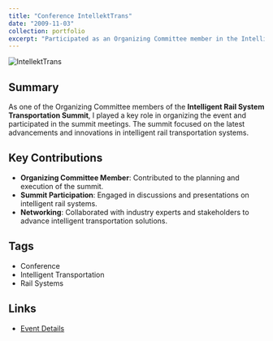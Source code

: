 ```yaml
---
title: "Conference IntellektTrans"
date: "2009-11-03"
collection: portfolio
excerpt: "Participated as an Organizing Committee member in the Intelligent Rail System Transportation Summit, contributing to the event's organization and discussions on intelligent rail transportation systems. <br/><img src='/images/portfolio/intellect_trans.png' width='300'>"
---
```


![IntellektTrans](../../images/portfolio/intellect_trans.png)

## Summary
As one of the Organizing Committee members of the **Intelligent Rail System Transportation Summit**, I played a key role in organizing the event and participated in the summit meetings. The summit focused on the latest advancements and innovations in intelligent rail transportation systems.

## Key Contributions
- **Organizing Committee Member**: Contributed to the planning and execution of the summit.
- **Summit Participation**: Engaged in discussions and presentations on intelligent rail systems.
- **Networking**: Collaborated with industry experts and stakeholders to advance intelligent transportation solutions.

## Tags
- Conference
- Intelligent Transportation
- Rail Systems

## Links
- [Event Details](https://example.com/event-details) <!-- Replace with the actual link if available -->
